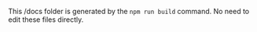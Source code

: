 This /docs folder is generated by the `npm run build` command.
No need to edit these files directly.
